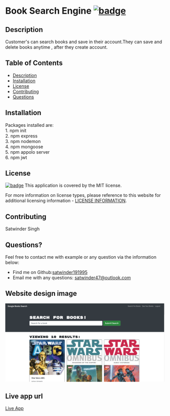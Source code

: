  # Book Search Engine [![badge](https://img.shields.io/badge/license-MIT-brightgreen)](./LICENSE)

  ## Description

 Customer's can search books and save in their account.They can save and delete books anytime , after they create account.

  ## Table of Contents
  - [Description](#description)
  - [Installation](#installation)
  - [License](#license)
  - [Contributing](#contributing)
  - [Questions](#questions)

  ## Installation

  Packages installed are:<br>  1. npm init <br> 2. npm express <br> 3. npm nodemon <br>4. npm mongoose <br>5. npm appolo server <br> 6. npm jwt <br>  

  ## License

  [![badge](https://img.shields.io/badge/license-MIT-brightgreen)](./LICENSE)
This application is covered by the MIT license.

For more information on license types, please reference to this website for additional licensing information - [LICENSE INFORMATION](https://opensource.org/licenses).

  ## Contributing

  Satwinder Singh

  ## Questions?

  Feel free to contact me with example or any question via the information below:
 * Find me on Github:[satwinder191995](https://github.com/satwinder191995)
 * Email me with any questions: [satwinder47@outlook.com](mailto:satwinder47@outlook.com)

  ## Website design image
  ![This is website image](./client/public/image/books.png)

  ## Live app url 
  [Live App](https://satwinder-books.herokuapp.com/)

